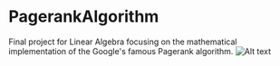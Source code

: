 # PagerankAlgorithm
 Final project for Linear Algebra focusing on the mathematical implementation of the Google's famous Pagerank algorithm.
![Alt text](https://imgur.com/q2LmfcD)
